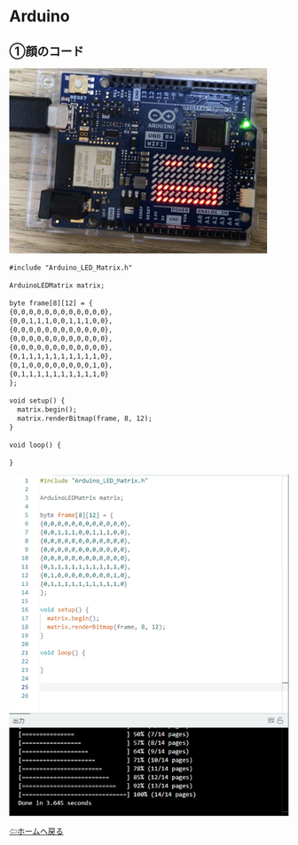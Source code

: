# Arduino

## ①顔のコード

![](a1-2.png)

```
#include "Arduino_LED_Matrix.h"

ArduinoLEDMatrix matrix;

byte frame[8][12] = {
{0,0,0,0,0,0,0,0,0,0,0,0},
{0,0,1,1,1,0,0,1,1,1,0,0},
{0,0,0,0,0,0,0,0,0,0,0,0},
{0,0,0,0,0,0,0,0,0,0,0,0},
{0,0,0,0,0,0,0,0,0,0,0,0},
{0,1,1,1,1,1,1,1,1,1,1,0},
{0,1,0,0,0,0,0,0,0,0,1,0},
{0,1,1,1,1,1,1,1,1,1,1,0}
};

void setup() {
  matrix.begin();
  matrix.renderBitmap(frame, 8, 12);
}

void loop() {

}

```

![](a1-1.png)

[⇦ホームへ戻る](README.md)

